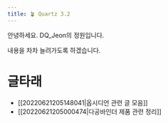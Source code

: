 ```yaml
---
title: 🪴 Quartz 3.2
---
```


안녕하세요. DQ_Jeon의 정원입니다.

내용을 차차 늘려가도록 하겠습니다.

# 글타래
* [[20220621205148041|옵시디언 관련 글 모음]]
* [[20220621205000474|다공바인더 제품 관련 정리]]